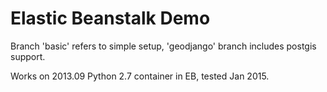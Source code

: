 # Elastic Beanstalk Demo #

Branch 'basic' refers to simple setup, 'geodjango' branch includes postgis support.

Works on 2013.09 Python 2.7 container in EB, tested Jan 2015.
